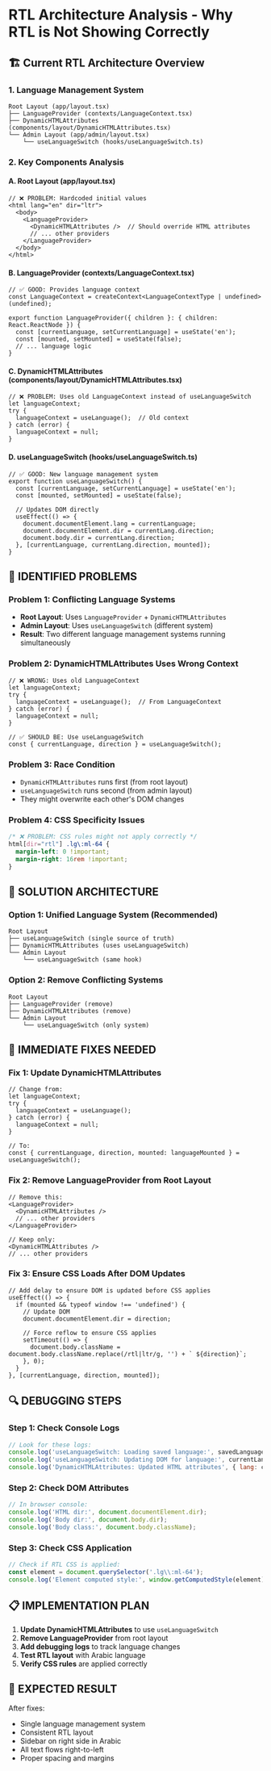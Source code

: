 # RTL Architecture Analysis - Why RTL is Not Showing Correctly

## 🏗️ **Current RTL Architecture Overview**

### **1. Language Management System**
```
Root Layout (app/layout.tsx)
├── LanguageProvider (contexts/LanguageContext.tsx)
├── DynamicHTMLAttributes (components/layout/DynamicHTMLAttributes.tsx)
└── Admin Layout (app/admin/layout.tsx)
    └── useLanguageSwitch (hooks/useLanguageSwitch.ts)
```

### **2. Key Components Analysis**

#### **A. Root Layout (app/layout.tsx)**
```tsx
// ❌ PROBLEM: Hardcoded initial values
<html lang="en" dir="ltr">
  <body>
    <LanguageProvider>
      <DynamicHTMLAttributes />  // Should override HTML attributes
      // ... other providers
    </LanguageProvider>
  </body>
</html>
```

#### **B. LanguageProvider (contexts/LanguageContext.tsx)**
```tsx
// ✅ GOOD: Provides language context
const LanguageContext = createContext<LanguageContextType | undefined>(undefined);

export function LanguageProvider({ children }: { children: React.ReactNode }) {
  const [currentLanguage, setCurrentLanguage] = useState('en');
  const [mounted, setMounted] = useState(false);
  // ... language logic
}
```

#### **C. DynamicHTMLAttributes (components/layout/DynamicHTMLAttributes.tsx)**
```tsx
// ❌ PROBLEM: Uses old LanguageContext instead of useLanguageSwitch
let languageContext;
try {
  languageContext = useLanguage();  // Old context
} catch (error) {
  languageContext = null;
}
```

#### **D. useLanguageSwitch (hooks/useLanguageSwitch.ts)**
```tsx
// ✅ GOOD: New language management system
export function useLanguageSwitch() {
  const [currentLanguage, setCurrentLanguage] = useState('en');
  const [mounted, setMounted] = useState(false);
  
  // Updates DOM directly
  useEffect(() => {
    document.documentElement.lang = currentLanguage;
    document.documentElement.dir = currentLang.direction;
    document.body.dir = currentLang.direction;
  }, [currentLanguage, currentLang.direction, mounted]);
}
```

## 🚨 **IDENTIFIED PROBLEMS**

### **Problem 1: Conflicting Language Systems**
- **Root Layout**: Uses `LanguageProvider` + `DynamicHTMLAttributes`
- **Admin Layout**: Uses `useLanguageSwitch` (different system)
- **Result**: Two different language management systems running simultaneously

### **Problem 2: DynamicHTMLAttributes Uses Wrong Context**
```tsx
// ❌ WRONG: Uses old LanguageContext
let languageContext;
try {
  languageContext = useLanguage();  // From LanguageContext
} catch (error) {
  languageContext = null;
}

// ✅ SHOULD BE: Use useLanguageSwitch
const { currentLanguage, direction } = useLanguageSwitch();
```

### **Problem 3: Race Condition**
- `DynamicHTMLAttributes` runs first (from root layout)
- `useLanguageSwitch` runs second (from admin layout)
- They might overwrite each other's DOM changes

### **Problem 4: CSS Specificity Issues**
```css
/* ❌ PROBLEM: CSS rules might not apply correctly */
html[dir="rtl"] .lg\:ml-64 {
  margin-left: 0 !important;
  margin-right: 16rem !important;
}
```

## 🔧 **SOLUTION ARCHITECTURE**

### **Option 1: Unified Language System (Recommended)**
```
Root Layout
├── useLanguageSwitch (single source of truth)
├── DynamicHTMLAttributes (uses useLanguageSwitch)
└── Admin Layout
    └── useLanguageSwitch (same hook)
```

### **Option 2: Remove Conflicting Systems**
```
Root Layout
├── LanguageProvider (remove)
├── DynamicHTMLAttributes (remove)
└── Admin Layout
    └── useLanguageSwitch (only system)
```

## 🎯 **IMMEDIATE FIXES NEEDED**

### **Fix 1: Update DynamicHTMLAttributes**
```tsx
// Change from:
let languageContext;
try {
  languageContext = useLanguage();
} catch (error) {
  languageContext = null;
}

// To:
const { currentLanguage, direction, mounted: languageMounted } = useLanguageSwitch();
```

### **Fix 2: Remove LanguageProvider from Root Layout**
```tsx
// Remove this:
<LanguageProvider>
  <DynamicHTMLAttributes />
  // ... other providers
</LanguageProvider>

// Keep only:
<DynamicHTMLAttributes />
// ... other providers
```

### **Fix 3: Ensure CSS Loads After DOM Updates**
```tsx
// Add delay to ensure DOM is updated before CSS applies
useEffect(() => {
  if (mounted && typeof window !== 'undefined') {
    // Update DOM
    document.documentElement.dir = direction;
    
    // Force reflow to ensure CSS applies
    setTimeout(() => {
      document.body.className = document.body.className.replace(/rtl|ltr/g, '') + ` ${direction}`;
    }, 0);
  }
}, [currentLanguage, direction, mounted]);
```

## 🔍 **DEBUGGING STEPS**

### **Step 1: Check Console Logs**
```javascript
// Look for these logs:
console.log('useLanguageSwitch: Loading saved language:', savedLanguage);
console.log('useLanguageSwitch: Updating DOM for language:', currentLanguage, 'direction:', currentLang.direction);
console.log('DynamicHTMLAttributes: Updated HTML attributes', { lang: currentLanguage, dir: direction });
```

### **Step 2: Check DOM Attributes**
```javascript
// In browser console:
console.log('HTML dir:', document.documentElement.dir);
console.log('Body dir:', document.body.dir);
console.log('Body class:', document.body.className);
```

### **Step 3: Check CSS Application**
```javascript
// Check if RTL CSS is applied:
const element = document.querySelector('.lg\\:ml-64');
console.log('Element computed style:', window.getComputedStyle(element));
```

## 📋 **IMPLEMENTATION PLAN**

1. **Update DynamicHTMLAttributes** to use `useLanguageSwitch`
2. **Remove LanguageProvider** from root layout
3. **Add debugging logs** to track language changes
4. **Test RTL layout** with Arabic language
5. **Verify CSS rules** are applied correctly

## 🎯 **EXPECTED RESULT**

After fixes:
- Single language management system
- Consistent RTL layout
- Sidebar on right side in Arabic
- All text flows right-to-left
- Proper spacing and margins
